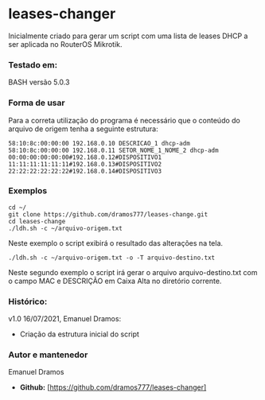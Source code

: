 # leases-changer
Inicialmente criado para gerar um script com uma lista de leases DHCP a ser
aplicada no RouterOS Mikrotik.

### Testado em:
BASH versão 5.0.3

### Forma de usar

Para a correta utilização do programa é necessário que o conteúdo do arquivo
de origem tenha a seguinte estrutura:

```
58:10:8c:00:00:00 192.168.0.10 DESCRICAO_1 dhcp-adm
58:10:8c:00:00:00 192.168.0.11 SETOR_NOME_1_NOME_2 dhcp-adm
00:00:00:00:00:00#192.168.0.12#DISPOSITIVO1
11:11:11:11:11:11#192.168.0.13#DISPOSITIVO2
22:22:22:22:22:22#192.168.0.14#DISPOSITIVO3
```
### Exemplos

```
cd ~/
git clone https://github.com/dramos777/leases-change.git
cd leases-change
./ldh.sh -c ~/arquivo-origem.txt
```
Neste exemplo o script exibirá o resultado das alterações na tela.
```
./ldh.sh -c ~/arquivo-origem.txt -o -T arquivo-destino.txt
```
Neste segundo exemplo o script irá gerar o arquivo arquivo-destino.txt com o
campo MAC e DESCRIÇÃO em Caixa Alta no diretório corrente.

### Histórico:

v1.0 16/07/2021, Emanuel Dramos:
- Criação da estrutura inicial do script

### Autor e mantenedor
Emanuel Dramos
- **Github:** [https://github.com/dramos777/leases-changer]
